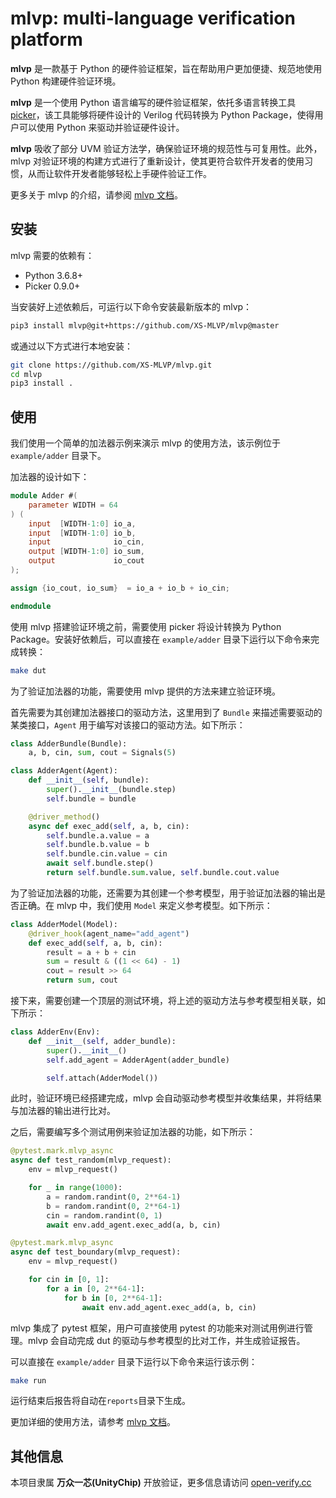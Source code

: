 # mlvp: multi-language verification platform

**mlvp** 是一款基于 Python 的硬件验证框架，旨在帮助用户更加便捷、规范地使用 Python 构建硬件验证环境。

**mlvp** 是一个使用 Python 语言编写的硬件验证框架，依托多语言转换工具 [picker](https://github.com/XS-MLVP/picker)，该工具能够将硬件设计的 Verilog 代码转换为 Python Package，使得用户可以使用 Python 来驱动并验证硬件设计。

**mlvp** 吸收了部分 UVM 验证方法学，确保验证环境的规范性与可复用性。此外，mlvp 对验证环境的构建方式进行了重新设计，使其更符合软件开发者的使用习惯，从而让软件开发者能够轻松上手硬件验证工作。

更多关于 mlvp 的介绍，请参阅 [mlvp 文档](https://open-verify.cc/mlvp/docs/mlvp)。

## 安装

mlvp 需要的依赖有：

- Python 3.6.8+
- Picker 0.9.0+

当安装好上述依赖后，可运行以下命令安装最新版本的 mlvp：

```bash
pip3 install mlvp@git+https://github.com/XS-MLVP/mlvp@master
```

或通过以下方式进行本地安装：

```bash
git clone https://github.com/XS-MLVP/mlvp.git
cd mlvp
pip3 install .
```

## 使用

我们使用一个简单的加法器示例来演示 mlvp 的使用方法，该示例位于 `example/adder` 目录下。

加法器的设计如下：

```verilog
module Adder #(
    parameter WIDTH = 64
) (
    input  [WIDTH-1:0] io_a,
    input  [WIDTH-1:0] io_b,
    input              io_cin,
    output [WIDTH-1:0] io_sum,
    output             io_cout
);

assign {io_cout, io_sum}  = io_a + io_b + io_cin;

endmodule
```

使用 mlvp 搭建验证环境之前，需要使用 picker 将设计转换为 Python Package。安装好依赖后，可以直接在 `example/adder` 目录下运行以下命令来完成转换：

```bash
make dut
```

为了验证加法器的功能，需要使用 mlvp 提供的方法来建立验证环境。

首先需要为其创建加法器接口的驱动方法，这里用到了 `Bundle` 来描述需要驱动的某类接口，`Agent` 用于编写对该接口的驱动方法。如下所示：

```python
class AdderBundle(Bundle):
	a, b, cin, sum, cout = Signals(5)

class AdderAgent(Agent):
    def __init__(self, bundle):
        super().__init__(bundle.step)
        self.bundle = bundle

    @driver_method()
    async def exec_add(self, a, b, cin):
        self.bundle.a.value = a
        self.bundle.b.value = b
        self.bundle.cin.value = cin
        await self.bundle.step()
        return self.bundle.sum.value, self.bundle.cout.value
```

为了验证加法器的功能，还需要为其创建一个参考模型，用于验证加法器的输出是否正确。在 mlvp 中，我们使用 `Model` 来定义参考模型。如下所示：

```python
class AdderModel(Model):
    @driver_hook(agent_name="add_agent")
    def exec_add(self, a, b, cin):
        result = a + b + cin
        sum = result & ((1 << 64) - 1)
        cout = result >> 64
        return sum, cout
```

接下来，需要创建一个顶层的测试环境，将上述的驱动方法与参考模型相关联，如下所示：

```python
class AdderEnv(Env):
    def __init__(self, adder_bundle):
        super().__init__()
        self.add_agent = AdderAgent(adder_bundle)

        self.attach(AdderModel())
```

此时，验证环境已经搭建完成，mlvp 会自动驱动参考模型并收集结果，并将结果与加法器的输出进行比对。

之后，需要编写多个测试用例来验证加法器的功能，如下所示：

```python
@pytest.mark.mlvp_async
async def test_random(mlvp_request):
    env = mlvp_request()

    for _ in range(1000):
        a = random.randint(0, 2**64-1)
        b = random.randint(0, 2**64-1)
        cin = random.randint(0, 1)
        await env.add_agent.exec_add(a, b, cin)

@pytest.mark.mlvp_async
async def test_boundary(mlvp_request):
    env = mlvp_request()

    for cin in [0, 1]:
        for a in [0, 2**64-1]:
            for b in [0, 2**64-1]:
                await env.add_agent.exec_add(a, b, cin)
```

mlvp 集成了 pytest 框架，用户可直接使用 pytest 的功能来对测试用例进行管理。mlvp 会自动完成 dut 的驱动与参考模型的比对工作，并生成验证报告。

可以直接在 `example/adder` 目录下运行以下命令来运行该示例：

```bash
make run
```

运行结束后报告将自动在`reports`目录下生成。

更加详细的使用方法，请参考 [mlvp 文档](https://open-verify.cc/mlvp/docs/mlvp)。

## 其他信息

本项目隶属 **万众一芯(UnityChip)** 开放验证，更多信息请访问 [open-verify.cc](https://open-verify.cc)
